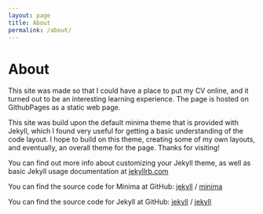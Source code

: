 ```yaml
---
layout: page
title: About
permalink: /about/
---
```


# About

This site was made so that I could have a place to put my CV online, and it turned out to be an interesting learning experience. The page is hosted on GithubPages as a static web page. 

This site was build upon the default minima theme that is provided with Jekyll, which I found very useful for getting a basic understanding of the code layout. I hope to build on this theme, creating some of my own layouts, and eventually, an overall theme for the page. Thanks for visiting!

You can find out more info about customizing your Jekyll theme, as well as basic Jekyll usage documentation at [jekyllrb.com](https://jekyllrb.com/)

You can find the source code for Minima at GitHub:
[jekyll][jekyll-organization] /
[minima](https://github.com/jekyll/minima)

You can find the source code for Jekyll at GitHub:
[jekyll][jekyll-organization] /
[jekyll](https://github.com/jekyll/jekyll)


[jekyll-organization]: https://github.com/jekyll
